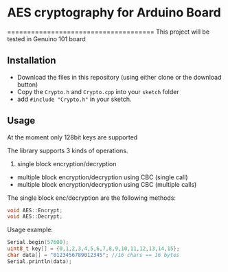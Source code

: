 # AES cryptography for Arduino Board
=====================================
This project will be tested in Genuino 101 board

Installation
------------

- Download the files in this repository (using either clone or the download button)
- Copy the `Crypto.h` and `Crypto.cpp` into your `sketch` folder
- add `#include "Crypto.h"` in your sketch.


Usage
-----

At the moment only 128bit keys are supported

The library supports 3 kinds of operations.

1. single block encryption/decryption
-  multiple block encryption/decryption using CBC (single call)
-  multiple block encryption/decryption using CBC (multiple calls)

The single block enc/decryption are the following methods:

```c++
void AES::Encrypt;
void AES::Decrypt;
```

Usage example:
	
```c++
Serial.begin(57600);
uint8_t key[] = {0,1,2,3,4,5,6,7,8,9,10,11,12,13,14,15};
char data[] = "0123456789012345"; //16 chars == 16 bytes
Serial.println(data);
```

